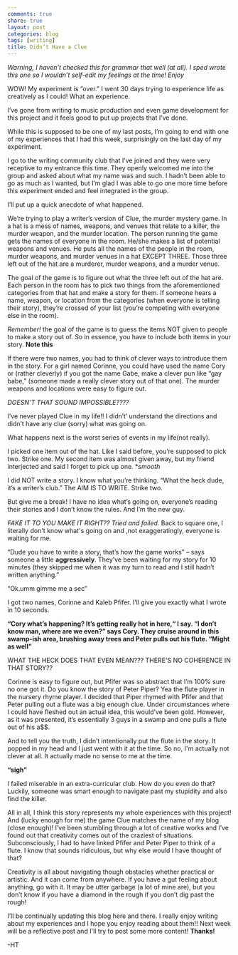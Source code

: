 ```yaml
---
comments: true
share: true
layout: post
categories: blog
tags: [writing]
title: Didn’t Have a Clue
---
```

*Warning, I haven’t checked this for grammar that well (at all). I sped wrote this one so I wouldn’t self-edit my feelings at the time! Enjoy*

WOW! My experiment is “over.” I went 30 days trying to experience life as creatively as I could! What an experience. 

I’ve gone from writing to music production and even game development for this project and it feels good to put up projects that I’ve done.

While this is supposed to be one of my last posts, I’m going to end with one of my experiences that I had this week, surprisingly on the last day of my experiment.

I go to the writing community club that I’ve joined and they were very receptive to my entrance this time. They openly welcomed me into the group and asked about what my name was and such. I hadn’t been able to go as much as I wanted, but I’m glad I was able to go one more time before this experiment ended and feel integrated in the group.

I’ll put up a quick anecdote of what happened.

We’re trying to play a writer’s version of Clue, the murder mystery game. In a hat is a mess of names, weapons, and venues that relate to a killer, the murder weapon, and the murder location.  The person running the game gets the names of everyone in the room. He/she makes a list of potential weapons and venues.  He puts all the names of the people in the room, murder weapons, and murder venues in a hat EXCEPT THREE. Those three left out of the hat are a murderer, murder weapons, and a murder venue. 

The goal of the game is to figure out what the three left out of the hat are. Each person in the room has to pick two things from the aforementioned categories from that hat and make a story for them.  If someone hears a name, weapon, or location from the categories (when everyone is telling their story), they’re crossed of your list (you’re competing with everyone else in the room). 

*Remember!* the goal of the game is to guess the items NOT given to people to make a story out of. So in essence, you have to include both items in your story. **Note this**

If there were two names, you had to think of clever ways to introduce them in the story. For a girl named Corinne, you could have used the name Cory or (rather cleverly) if you got the name Gabe, make a clever pun like “gay babe,” (someone made a really clever story out of that one). The murder weapons and locations were easy to figure out.

*DOESN’T THAT SOUND IMPOSSIBLE????*

I’ve never played Clue in my life!! I didn’t’ understand the directions and didn’t have any clue (sorry) what was going on.

What happens next is the worst series of events in my life(not really).

I picked one item out of the hat. Like I said before, you’re supposed to pick two. Strike one. 
My second item was almost given away, but my friend interjected and said I forget to pick up one. **smooth*

I did NOT write a story. I know what you’re thinking. “What the heck dude, it’s a writer’s club.” The AIM IS TO WRITE. Strike two.

But give me a break! I have no idea what’s going on, everyone’s reading their stories and I don’t know the rules. And I’m the new guy. 

*FAKE IT TO YOU MAKE IT RIGHT?? Tried and failed.* Back to square one, I literally don't know what's going on and ,not exaggeratingly, everyone is waiting for me.

“Dude you have to write a story, that’s how the game works” – says someone a little **aggressively**. They’ve been waiting for my story for 10 minutes (they skipped me when it was my turn to read and I still hadn’t written anything.”

“Ok.umm gimme me a sec”

I got two names, Corinne and Kaleb Pfifer.
I’ll give you exactly what I wrote in 10 seconds.

**“Cory what’s happening? It’s getting really hot in here,“ I say. “I don’t know man, where are we even?” says Cory. They cruise around in this swamp-ish area, brushing away trees and Peter pulls out his flute. “Might as well”**

WHAT THE HECK DOES THAT EVEN MEAN??? THERE'S NO COHERENCE IN THAT STORY??

Corinne is easy to figure out, but Pfifer was so abstract that I’m 100% sure no one got it. Do you know the story of Peter Piper? Yea the flute player in the nursery rhyme player.  I decided that Piper rhymed with Pfifer and that Peter pulling out a flute was a big enough clue. Under circumstances where I could have fleshed out an actual idea, this would’ve been gold. However, as it was presented, it’s essentially 3 guys in a swamp and one pulls a flute out of his a$$.

And to tell you the truth, I didn’t intentionally put the flute in the story. It popped in my head and I just went with it at the time. So no, I'm actually not clever at all.  It actually made no sense to me at the time.

**“sigh”**

I failed miserable in an extra-curricular club. How do you even do that? Luckily, someone was smart enough to navigate past my stupidity and also find the killer.

All in all, I think this story represents my whole experiences with this project! And (lucky enough for me) the game Clue matches the name of my blog (close enough)! I’ve been stumbling through a lot of creative works and I’ve found out that creativity comes out of the craziest of situations.  Subconsciously, I had to have linked Pfifer and Peter Piper to think of a flute. I know that sounds ridiculous, but why else would I have thought of that?

Creativity is all about navigating though obstacles whether practical or artistic. And it can come from anywhere.  If you have a gut feeling about anything, go with it. It may be utter garbage (a lot of mine are), but you don’t know if you have a diamond in the rough if you don’t dig past the rough!

I’ll be continually updating this blog here and there. I really enjoy writing about my experiences and I hope you enjoy reading about them!! Next week will be a reflective post and I'll try to post some more content! **Thanks!**


-HT



